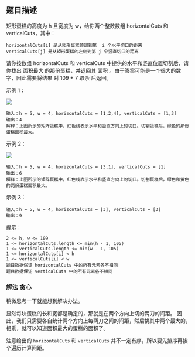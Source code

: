 ## 题目描述
矩形蛋糕的高度为 h 且宽度为 w，给你两个整数数组 horizontalCuts 和 verticalCuts，其中：
```
horizontalCuts[i] 是从矩形蛋糕顶部到第  i 个水平切口的距离
verticalCuts[j] 是从矩形蛋糕的左侧到第 j 个竖直切口的距离
```
请你按数组 horizontalCuts 和 verticalCuts 中提供的水平和竖直位置切割后，请你找出 面积最大 的那份蛋糕，并返回其 面积 。由于答案可能是一个很大的数字，因此需要将结果 对 109 + 7 取余 后返回。

示例 1：

![](https://assets.leetcode-cn.com/aliyun-lc-upload/uploads/2020/05/30/leetcode_max_area_2.png)
```
输入：h = 5, w = 4, horizontalCuts = [1,2,4], verticalCuts = [1,3]
输出：4 
解释：上图所示的矩阵蛋糕中，红色线表示水平和竖直方向上的切口。切割蛋糕后，绿色的那份蛋糕面积最大。
```
示例 2：

![](https://assets.leetcode-cn.com/aliyun-lc-upload/uploads/2020/05/30/leetcode_max_area_3.png)
```
输入：h = 5, w = 4, horizontalCuts = [3,1], verticalCuts = [1]
输出：6
解释：上图所示的矩阵蛋糕中，红色线表示水平和竖直方向上的切口。切割蛋糕后，绿色和黄色的两份蛋糕面积最大。
```
示例 3：
```
输入：h = 5, w = 4, horizontalCuts = [3], verticalCuts = [3]
输出：9
```

提示：
```
2 <= h, w <= 109
1 <= horizontalCuts.length <= min(h - 1, 105)
1 <= verticalCuts.length <= min(w - 1, 105)
1 <= horizontalCuts[i] < h
1 <= verticalCuts[i] < w
题目数据保证 horizontalCuts 中的所有元素各不相同
题目数据保证 verticalCuts 中的所有元素各不相同
```

### 解法 贪心
稍微思考一下就能想到解决办法。

显然每块蛋糕的长和宽都是确定的，那就是在两个方向上切的两刀的间距。
因此，我们只需要各自统计两个方向上每两刀之间的间距，然后挑其中两个最大的，相乘，就可以知道面积最大的蛋糕的面积了。

注意给出的 `horizontalCuts` 和 `verticalCuts` 并不一定有序，所以要先排序再挨个遍历计算间距。